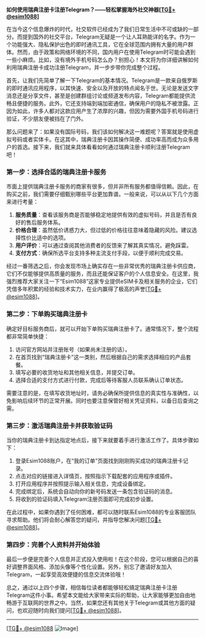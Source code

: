 **如何使用瑞典注册卡注册Telegram？——轻松掌握海外社交神器[[TG💪+ @esim1088](https://t.me/s/esim1088)]**

在当今这个信息爆炸的时代，社交软件已经成为了我们日常生活中不可或缺的一部分。而提到国外的社交平台，Telegram无疑是一个让人耳熟能详的名字。作为一个功能强大、隐私保护出色的即时通讯工具，它在全球范围内拥有大量的用户群体。然而，由于政策和网络环境的不同，国内用户在使用Telegram时可能会遇到一些小麻烦。比如，没有境外手机号码怎么办？别担心！本文将为你详细讲解如何利用瑞典注册卡成功注册Telegram，并一步步带你完成整个过程。

首先，让我们先简单了解一下Telegram的基本情况。Telegram是一款来自俄罗斯的即时通讯应用程序，以其快速、安全以及开放的特点闻名于世。无论是发送文字消息还是分享文件，甚至是创建群组讨论或频道发布内容，Telegram都能提供流畅且便捷的服务。此外，它还支持端到端加密通信，确保用户的隐私不被泄露。正因为如此，许多人都对这款应用产生了浓厚的兴趣，但因为需要外国手机号码进行验证，不少朋友便被挡在了门外。

那么问题来了：如果没有国际号码，我们该如何解决这一难题呢？答案就是使用虚拟号码或者实体卡。在这其中，瑞典注册卡因其操作简便、成功率高而成为众多用户的首选。接下来，我们就来具体看看如何通过瑞典注册卡顺利注册Telegram吧！

### 第一步：选择合适的瑞典注册卡服务

市面上提供瑞典注册卡服务的商家有很多，但并非所有服务都值得信赖。因此，在购买之前，我们需要仔细甄别哪些平台更加靠谱。一般来说，可以从以下几个方面来进行考量：

1. **服务质量**：查看该服务商是否能够稳定地提供有效的虚拟号码，并且是否有良好的售后服务体系。
2. **价格合理**：虽然低价诱惑力大，但过低的价格往往意味着隐藏的风险。建议选择性价比适中的选项。
3. **用户评价**：可以通过查阅其他消费者的反馈来了解其真实情况，避免踩雷。
4. **支付方式**：确保所选平台支持多种主流支付手段，以便于顺利完成交易。

经过一番筛选之后，你会发现市场上确实存在一些非常优秀的瑞典注册卡供应商，它们不仅能够提供高质量的服务，而且还能保证客户的个人信息安全。在这里，我强烈推荐大家关注一下“Esim1088”这家专业提供eSIM卡及相关服务的企业，它们凭借多年积累的经验和技术实力，在业内赢得了极高的声誉[[TG💪+ @esim1088](https://t.me/s/esim1088)]。

### 第二步：下单购买瑞典注册卡

确定好目标服务商后，就可以开始下单购买瑞典注册卡了。通常情况下，整个流程都非常简单快捷：

1. 访问官方网站并注册账号（如果尚未注册的话）。
2. 在首页找到“瑞典注册卡”这一类别，然后根据自己的需求选择相应的产品套餐。
3. 填写必要的收货地址和其他相关信息，并提交订单。
4. 选择合适的支付方式进行付款，完成后等待客服人员联系确认订单状态。

需要注意的是，在填写收货地址时，请务必确保所提供信息的真实性与准确性，以免影响后续环节的正常开展。同时也要注意保管好相关凭证资料，以备日后查询之需。

### 第三步：激活瑞典注册卡并获取验证码

当你的瑞典注册卡到达指定地点后，接下来就要着手进行激活工作了。具体步骤如下：

1. 登录Esim1088账户，在“我的订单”页面找到刚刚购买成功的瑞典注册卡记录。
2. 点击对应的链接进入详情页，按照指示下载配套的应用程序或插件。
3. 打开应用程序并按照提示输入相关信息，完成设备绑定。
4. 完成绑定后，系统会自动向你的新号码发送一条包含验证码的消息。
5. 将收到的验证码填入Telegram注册页面即可完成初步设置。

在此过程中，如果你遇到了任何困难，都可以随时联系Esim1088的专业客服团队寻求帮助。他们将会耐心解答您的疑问，并指导您解决问题[[TG💪+ @esim1088](https://t.me/s/esim1088)]。

### 第四步：完善个人资料并开始体验

最后一步便是完善个人信息并正式投入使用啦！在这个阶段，您可以根据自己的喜好调整界面风格、添加头像等个性化设置。另外，别忘了邀请好友加入Telegram，一起享受高效便捷的信息交流体验哦！

总之，通过以上四个步骤，相信每位读者都能够轻松搞定瑞典注册卡注册Telegram这件小事。希望本文能给大家带来实际的帮助，让大家能够更加自由地畅游于互联网的世界之中。当然，如果您还有其他关于Telegram或其他方面的疑问，也欢迎随时向我们提问[[TG💪+ @esim1088](https://t.me/s/esim1088)]。

---

[[TG💪+ @esim1088](https://t.me/s/esim1088) ![Image](https://i.postimg.cc/4NQfJmqS/Snipaste-2025-05-13-00-14-12.png)]